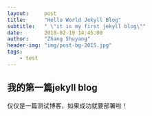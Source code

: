 ```yaml
---
layout:     post
title:      "Hello World Jekyll Blog"
subtitle:   " \"it is my first jekyll blog\""
date:       2018-02-19 14:45:00
author:     "Zhang Shuyang"
header-img: "img/post-bg-2015.jpg"
tags:
    - test
---
```


##  我的第一篇jekyll blog

仅仅是一篇测试博客，如果成功就要部署啦！
